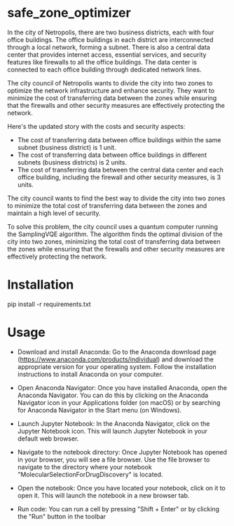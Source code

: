 # safe_zone_optimizer
In the city of Netropolis, there are two business districts, each with four office buildings. The office buildings in each district are interconnected through a local network, forming a subnet. There is also a central data center that provides internet access, essential services, and security features like firewalls to all the office buildings. The data center is connected to each office building through dedicated network lines. 

The city council of Netropolis wants to divide the city into two zones to optimize the network infrastructure and enhance security. They want to minimize the cost of transferring data between the zones while ensuring that the firewalls and other security measures are effectively protecting the network. 

Here's the updated story with the costs and security aspects: 
- The cost of transferring data between office buildings within the same subnet (business district) is 1 unit.
- The cost of transferring data between office buildings in different subnets (business districts) is 2 units.
- The cost of transferring data between the central data center and each office building, including the firewall and other security measures, is 3 units. 

The city council wants to find the best way to divide the city into two zones to minimize the total cost of transferring data between the zones and maintain a high level of security. 

To solve this problem, the city council uses a quantum computer running the SamplingVQE algorithm. The algorithm finds the optimal division of the city into two zones, minimizing the total cost of transferring data between the zones while ensuring that the firewalls and other security measures are effectively protecting the network. 

# Installation
pip install -r requirements.txt

# Usage
- Download and install Anaconda: Go to the Anaconda download page (https://www.anaconda.com/products/individual) and download the appropriate version for your operating system. Follow the installation instructions to install Anaconda on your computer.

- Open Anaconda Navigator: Once you have installed Anaconda, open the Anaconda Navigator. You can do this by clicking on the Anaconda Navigator icon in your Applications folder (on macOS) or by searching for Anaconda Navigator in the Start menu (on Windows). 

- Launch Jupyter Notebook: In the Anaconda Navigator, click on the Jupyter Notebook icon. This will launch Jupyter Notebook in your default web browser. 

- Navigate to the notebook directory: Once Jupyter Notebook has opened in your browser, you will see a file browser. Use the file browser to navigate to the directory where your notebook "MolecularSelectionForDrugDiscovery" is located. 

- Open the notebook: Once you have located your notebook, click on it to open it. This will launch the notebook in a new browser tab. 

- Run code: You can run a cell by pressing "Shift + Enter" or by clicking the "Run" button in the toolbar
